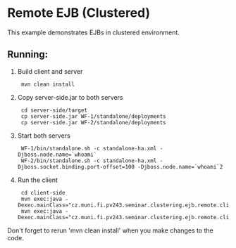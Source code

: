 Remote EJB (Clustered)
======================

This example demonstrates EJBs in clustered environment.

Running:
--------

1. Build client and server

        mvn clean install

2. Copy server-side.jar to both servers

        cd server-side/target
        cp server-side.jar WF-1/standalone/deployments
        cp server-side.jar WF-2/standalone/deployments

3. Start both servers

        WF-1/bin/standalone.sh -c standalone-ha.xml -Djboss.node.name=`whoami`
        WF-2/bin/standalone.sh -c standalone-ha.xml -Djboss.socket.binding.port-offset=100 -Djboss.node.name=`whoami`2

4. Run the client

        cd client-side
        mvn exec:java -Dexec.mainClass="cz.muni.fi.pv243.seminar.clustering.ejb.remote.client.StatelessRemoteClient"
        mvn exec:java -Dexec.mainClass="cz.muni.fi.pv243.seminar.clustering.ejb.remote.client.StatefulRemoteClient"

Don't forget to rerun 'mvn clean install' when you make changes to the code.
